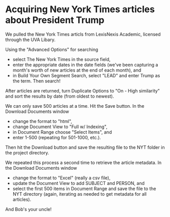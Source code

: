 # Acquiring New York Times articles about President Trump
We pulled the New York Times articls from LexisNexis Academic, licensed through the UVA Libary.

Using the "Advanced Options" for searching
* select The New York Times in the source field,
* enter the appropriate dates in the date fields (we've been capturing a month's worth of new articles at the end of each month), and
* in Build Your Own Segment Search, select "LEAD" and enter Trump as the term. 
Then search!

After articles are returned, turn Duplicate Options to "On - High similarity" and sort the results by date (from oldest to newest).

We can only save 500 articles at a time. Hit the Save button. In the Download Documents window
* change the format to "html",
* change Document View to "Full w/ Indexing",
* in Document Range choose "Select Items", and
* enter 1-500 (repeating for 501-1000, etc.).

Then hit the Download button and save the resulting file to the NYT folder in the project directory.

We repeated this process a second time to retrieve the article metadata. In the Download Documents window
* change the format to "Excel" (really a csv file),
* update the Document View to add SUBJECT and PERSON, and
* select the first 500 items in Document Range and save the file to the NYT directory (again, iterating as needed to get metadata for all articles).

And Bob's your uncle!
